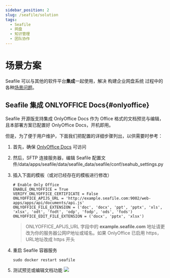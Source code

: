 ```yaml
---
sidebar_position: 2
slug: /seafile/solution
tags:
  - Seafile
  - 网盘
  - 知识管理
  - 团队协作
---
```


# 场景方案

Seafile 可以与其他的软件平台**集成**一起使用，解决 构建企业网盘系统 过程中的各种[场景问题](#)。

## Seafile 集成 ONLYOFFICE Docs{#onlyoffice}

Seafile 开源版支持集成 OnlyOffice Docs 作为 Office 格式的文档预览与编辑，且本部署方案已配置好 OnlyOffice Docs，开机即用。

但是，为了便于用户维护，下面我们把配置的详细步骤列出，以供需要时参考：  

1. 首先，确保 [OnlyOffice Docs](../onlyofficedocs) 可访问
2. 然后，SFTP 连接服务器，编辑 Seafile 配置文件/data/apps/seafile/data/seafile_data/seafile/conf/seahub_settings.py
3. 插入下面的模板（或对已经存在的模板进行修改）
   ```
   # Enable Only Office
   ENABLE_ONLYOFFICE = True
   VERIFY_ONLYOFFICE_CERTIFICATE = False
   ONLYOFFICE_APIJS_URL = 'http://example.seafile.com:9002/web-apps/apps/api/documents/api.js'
   ONLYOFFICE_FILE_EXTENSION = ('doc', 'docx', 'ppt', 'pptx', 'xls', 'xlsx', 'odt', 'fodt', 'odp', 'fodp', 'ods', 'fods')
   ONLYOFFICE_EDIT_FILE_EXTENSION = ('docx', 'pptx', 'xlsx')
   ```
   > ONLYOFFICE_APIJS_URL 字段中的 **example.seafile.com** 地址请更改为你的服务器公网IP地址或域名。如果 OnlyOffice 已启用 https，URL地址改成 https 开头

4. 重启 Seafile 容器服务
   ```
   sudo docker restart seafile
   ```

5. 测试预览或编辑文档功能
   ![](https://libs.websoft9.com/Websoft9/DocsPicture/zh/seafile/seafile-onlyofficepr-websoft9.png)